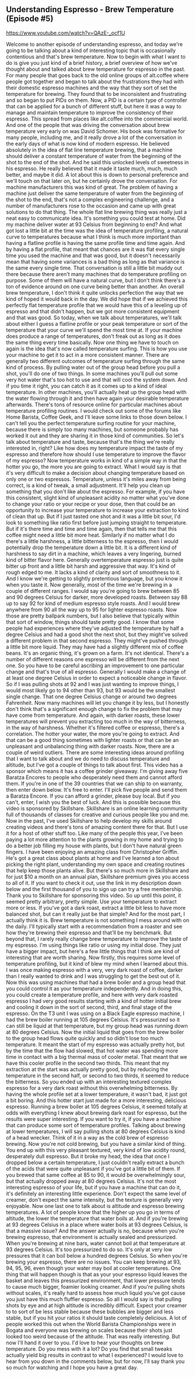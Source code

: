 ## Understanding Espresso - Brew Temperature (Episode #5)

<https://www.youtube.com/watch?v=QAzE-_ocf1U>

Welcome to another episode
of understanding espresso,
and today we're going to be talking about
a kind of interesting topic
that is occasionally contentious
and that's brew temperature.
Now to begin with what
I want to do is give you
just kind of a brief history,
a brief overview of
how we've thought about
and talked about brew temperature
for espresso in the past.
For many people that goes
back to the old online groups
of alt.coffee where people got together
and began to talk about
the frustrations they had
with their domestic espresso machines
and the way that they sort
of set the temperature
for brewing.
They found that to be
inconsistent and frustrating
and so began to put PIDs on them.
Now, a PID is a certain type of controller
that can be applied for a
bunch of different stuff,
but here it was a way to
manage and maintain temperature
to improve the consistency
of their espresso.
This spread from places like alt.coffee
into the commercial world.
And one of the people that
was driving the conversation
about brew temperature very
early on was David Schomer.
His book was formative for
many people, including me,
and it really drove a
lot of the conversation
in the early days of what is
now kind of modern espresso.
He believed absolutely in the idea
of flat line temperature brewing,
that a machine should deliver
a constant temperature
of water from the beginning of the shot
to the end of the shot.
And he said this unlocked
levels of sweetness
in his espresso.
He really believed that it made it taste
much, much, much better, and maybe it did.
A lot about this is down
to personal preference
and we'll touch on that later on,
but he certainly drove the conversation.
For machine manufacturers
this was kind of great.
The problem of having
a machine just deliver
the same temperature of water
from the beginning of the shot
to the end, that's not a
complex engineering challenge,
and a number of manufacturers
rose to the occasion
and came up with great
solutions to do that thing.
The whole flat line
brewing thing was really
just a neat easy to communicate idea.
It's something you could test at home.
Did my machine deliver water at 93 Celsius
from beginning to end?
And what got lost a little bit at the time
was the idea of temperature profiling,
a natural curve to temperatures
because what I think
is much more important than
having a flatline profile
is having the same profile
time and time again.
And by having a flat profile,
that meant that chances are
it was flat every single
time you used the machine
and that was good, but it
doesn't necessarily mean
that having some variances is a bad thing
as long as that variance is
the same every single time.
That conversation is still
a little bit muddy out there
because there aren't many machines
that do temperature profiling on purpose.
Some of them will have a natural curve,
but I don't think there's
a ton of evidence around
on one curve being better than another.
An overall brew temperature,
I don't think it quite unlocks perfection
the way that we kind of hoped
it would back in the day.
We did hope that if we achieved
this perfectly flat temperature profile
that we would have this of
a leveling up of espresso
and that didn't happen,
but we got more consistent
equipment and that was good.
So today, when we talk about temperatures,
we'll talk about either I
guess a flatline profile
or your peak temperature
or sort of the temperature
that your curve we'll
spend the most time at.
If your machine does produce
a range of temperatures,
don't freak out as long
as it does the same thing
every time basically.
Now one thing we have to touch on again
is the idea that's now
called temperature surfing.
This is how you use your machine
to get it to act in a
more consistent manner.
There are generally two different outcomes
of temperature surfing through
the same kind of process.
By pulling water out of the group head
before you pull a shot,
you'll do one of two things.
In some machines you'll
pull out some very hot water
that's too hot to use and that
will cool the system down.
And if you time it right, you
can catch it as it comes up
to a kind of ideal temperature.
In other machines, you'll
actually heat up the group head
with the water flowing through it
and then have again your
desirable temperature afterwards.
There's tons of resource
online for particular machines
about temperature profiling routines.
I would check out some of
the forums like Home Barista,
Coffee Geek, and I'll leave
some links to those down below.
I can't tell you the perfect
temperature surfing routine
for your machine, because there
is simply too many machines,
but someone probably has worked it out
and they are sharing it in
those kind of communities.
So let's talk about temperature and taste,
because that's the thing we're
really interested in, right?
Like how does my temperature
impact the taste of my espresso
and therefore how should I use temperature
to improve the flavor of my espresso?
Now temperature works
in kind of a simple way
in that the hotter you go,
the more you are going to extract.
What I would say is
that it's very difficult
to make a decision about
changing temperature
based on only one or two espressos.
Temperature, unless it's
miles away from being correct,
is a kind of tweak, a small adjustment.
It'll help you clean up something
that you don't like about the espresso.
For example, if you have this consistent,
slight kind of unpleasant acidity
no matter what you've
done to change your ratio
or your recipe or your dose,
then that could be an opportunity
to increase your temperature
to increase your extraction
to kind of clean that up.
But if I just tasted one shot
and it was a little bit sour,
I'd look to something like ratio first
before just jumping
straight to temperature.
But if it's there time
and time and time again,
then that tells me that this coffee
might need a little bit more heat.
Similarly if no matter what I
do there's a little harshness,
a little bitterness to the espresso,
then I would potentially
drop the temperature
down a little bit.
It is a different kind of harshness
to say dirt in a machine,
which leaves a very lingering,
burned kind of bitter flavor here.
Generally overtemperature
espresso just is quite bitter
up front and a little bit
harsh and aggressive that way.
It's kind of rough edged to me.
It lacks a kind of clarity
and sort of smoothness to it.
And I know we're getting to
slightly pretentious language,
but you know it when you taste it.
Now generally, most of
the time we're brewing
in a couple of different ranges.
I would say you're
going to brew between 85
and 90 degrees Celsius for
darker, more developed roasts.
Between say 88 up to say 92
for kind of medium espresso style roasts.
And I would brew anywhere
from 90 all the way up to 95
for lighter espresso roasts.
Now those are pretty ballpark numbers,
but I also believe that typically
within that sort of window,
things should taste pretty good.
I know that some people had experiences
where they've adjusted the temperature
by half a degree Celsius and
had a good shot the next shot,
but they might've solved
a different problem
in that second espresso.
They might've pushed through
a little bit more liquid.
They may have had a slightly
different mix of coffee beans.
It's an organic thing,
it's grown on a farm.
It's not identical.
There's a number of different reasons
one espresso will be
different from the next one.
So you have to be careful
ascribing an improvement
to one particular change and
that's true of all espresso.
Generally I would make a change
of at least one degree Celsius
in order to expect a
noticeable change in flavor.
So if I was pulling shots at 92
and I was just wanting to improve things,
I would most likely go
to 94 other than 93,
but 93 would be the
smallest single change.
That one degree Celsius change
or around two degrees Fahrenheit.
Now many machines will
let you change it by less,
but I honestly don't think
that's a significant enough
change to fix the problem
that may have come from temperature.
And again, with darker roasts,
these lower temperatures
will prevent you extracting
too much in the way of bitterness,
in the way of harshness.
Whether it's filtered coffee or espresso,
there's a correlation.
The hotter your water, the
more you're going to extract.
And that can be a good thing
sometimes with lighter roasts
or that can be an unpleasant
and unbalancing thing
with darker roasts.
Now, there are a couple of weird outliers.
There are some interesting
ideas around profiling
that I want to talk about
and we do need to discuss
temperature and altitude,
but I've got a couple of
things to talk about first.
This video has a sponsor
which means it has a
coffee grinder giveaway.
I'm giving away five Baratza Encores
to people who desperately need
them and cannot afford them.
If you're in one of the 39 countries
that we can ship to on
warranty, then enter down below.
It's free to enter.
I'll pick five people and
send them a Baratza Encore.
If you can afford a
grinder, please buy local.
But if you can't, enter, I
wish you the best of luck.
And this is possible because this video
is sponsored by Skillshare.
Skillshare is an online learning community
full of thousands of classes
for creative and curious
people like you and me.
Now in the past, I've used
Skillshare to help develop
my skills around creating videos
and there's tons of amazing
content there for that.
But I use it for a host
of other stuff too.
Like many of the people this year,
I've been paying a lot more attention
to the plants growing in my home
and trying to do a better job
filling my house with plants,
but I don't have natural green fingers.
I have been enjoying an amazing class
from Christopher Griffin.
He's got a great class
about plants at home
and I've learned a ton about
picking the right plant,
understanding my own space
and creating routines that
help keep those plants alive.
But there's so much more in Skillshare
and for just $10 a
month on an annual plan,
Skillshare premium gives
you access to all of it.
If you want to check it out,
use the link in my description down below
and the first thousand of you to sign up
can try a free membership.
Thank you to Skillshare
for sponsoring this video.
So up until this point,
it seemed pretty arbitrary, pretty simple.
Use your temperature to
extract more or less.
If you've got a dark roast,
extract a little bit less
to have more balanced shot,
but can it really just be that simple?
And for the most part,
I actually think it is.
Brew temperature is not something
I mess around with on the daily.
I'll typically start with a recommendation
from a roaster and see how
they're brewing their espresso
and that'll be my benchmark.
But beyond that,
I rarely really change brew temperature
to improve the taste of my espresso.
I'm using things like ratio
or using my initial dose.
They just have a bigger impact,
but here's a few little
things that I think
are kind of interesting
that are worth sharing.
Now firstly, this requires some level
of temperature profiling,
but it kind of blew my mind
when I learned about this.
I was once making espresso with a very,
very dark roast of coffee,
darker than I really wanted to drink
and I was struggling to
get the best out of it.
Now this was using machines
that had a brew boiler
and a group head that you could control it
as your temperature independently.
And in doing this, you could
create a temperature profile,
and here with very dark roasted espresso
I had very good results
starting with a kind
of hotter initial brew
and cooling it down in
the sort of second, third,
and final stage of the espresso.
On the T3 unit I was using
on a Black Eagle espresso machine,
I had the brew boiler running
at 105 degrees Celsius.
It's pressurized so it can still be liquid
at that temperature,
but my group head was running
down at 80 degrees Celsius.
Now the initial liquid that
goes from the brew boiler
to the group head flows quite quickly
and so didn't lose too much temperature.
It meant the start of my
espresso was actually pretty hot,
but by the time that the flow had slowed,
that hot water was spending
more time in contact
with a big thermal mass of cooler metal.
That meant that we have
this cooler profile
in the second two thirds.
This meant that my extraction at the start
was actually pretty good,
but by reducing the
temperature in the second half,
or second to two thirds, it
seemed to reduce the bitterness.
So you ended up with
an interesting textured
complex espresso for a very dark roast
without this overwhelming bitterness.
By having the whole profile
set at a lower temperature,
it wasn't bad, it just got a bit boring.
And this hotter start just
made for a more interesting,
delicious espresso.
Running a brew boiler
at 105 degrees Celsius,
it seemed totally at odds
with everything I knew
about brewing dark roast for espresso,
but the results were super interesting.
If you want to try it,
if you have a machine that can produce
some sort of temperature profiles.
Talking about brewing
at lower temperatures,
I will say pulling shots
at 80 degrees Celsius
is kind of a head wrecker.
Think of it in a way as the
cold brew of espresso brewing.
Now you're not cold brewing,
but you have a similar kind of thing.
You end up with this
very pleasant textured,
very kind of low acidity round,
desperately dull espresso.
But it broke my head,
the idea that once I dropped
below a certain temperature,
I just couldn't really
extract a bunch of the acids
that were quite unpleasant
if you've got a little bit of them.
If you brewed that same
coffee at 85 to 90,
it would be overwhelmingly sour,
but that actually dropped
away at 80 degrees Celsius.
It's not the most interesting
espresso of your life,
but if you have a machine that can do it,
it's definitely an
interesting little experience.
Don't expect the same level of creamer,
don't expect the same intensity,
but the texture is
generally very enjoyable.
Now one last one to talk about is altitude
and espresso brewing temperatures.
A lot of people know
that the higher up you go
in terms of altitude,
the lower the temperature
that water boils at.
And if you're brewing at 93
degrees Celsius in a place
where water boils at 93 degrees Celsius,
is that a massive issue?
And the answer actually is no,
because when you're brewing espresso,
that environment is actually
sealed and pressurized.
When you're brewing at nine bars,
water cannot boil at that
temperature at 93 degrees Celsius.
It's too pressurized to do so.
It's only at very low
pressures that it can boil
below a hundred degrees Celsius.
So when you're brewing your
espresso, there are no issues.
You can keep brewing at 93, 94, 95, 96,
even though your water may
boil at cooler temperatures.
One thing that will happen though is that
as your your espresso
liquid leaves the basket
and leaves this pressurized environment,
that lower pressure tends
to cause much bigger,
foamier looking creamer.
And if you're pulling
shots without scales,
it's really hard to assess
how much liquid you've got
cause you just have this
much fluffier espresso.
So all I would say is
that pulling shots by eye
and at high altitude is
incredibly difficult.
Expect your creamer to
to sort of be less stable
because these bubbles are
bigger and less stable,
but if you hit your ratios
it should taste completely delicious.
A lot of people worked this out
when the World Barista
Championships were in Bogata
and everyone was brewing on scales
because their shots just looked too weird
because of the altitude.
That was really interesting.
But now I'll hand it over to you.
I'd love to hear your
thoughts on brew temperature.
Do you mess with it a lot?
Do you find that small tweaks
actually yield big results
in contrast to what I experienced?
I would love to hear from you
down in the comments below,
but for now, I'll say thank
you so much for watching
and I hope you have a great day.
